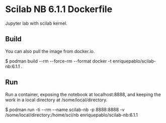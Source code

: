 
# Scilab NB 6.1.1 Dockerfile

Jupyter lab with scilab kernel.

## Build

You can also pull the image from docker.io.

 $ podman build --rm --force-rm --format docker -t enriquepablo/scilab-nb:6.1.1 .

## Run

Run a container, exposing the notebook at localhost:8888,
and keeping the work in a local directory at /some/local/directory.

 $ podman run -ti --rm --name scilab-nb -p 8888:8888 -v /some/local/directory:/home/sci/nb enriquepablo/scilab-nb:6.1.1
